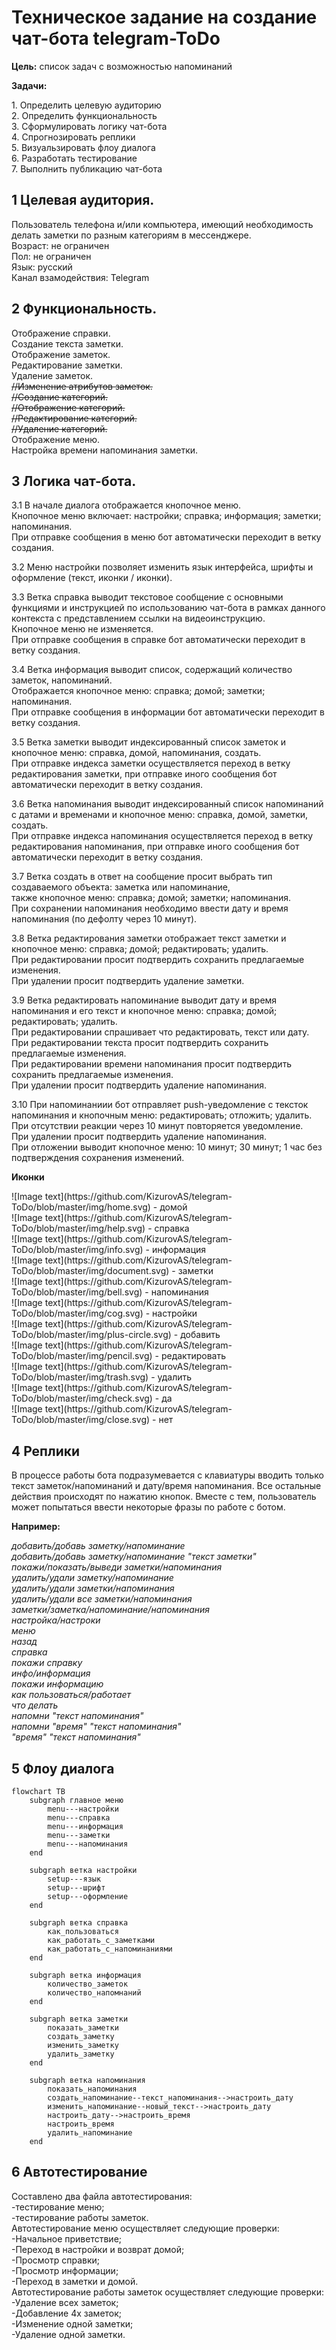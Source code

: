 <p><h1>Техническое задание на создание чат-бота telegram-ToDo</h1></p>

<p><b>Цель:</b> список задач с возможностью напоминаний</p>
<p><b>Задачи:</b><br></p>
<div>
1. Определить целевую аудиторию <br>
2. Определить функциональность <br>
3. Сформулировать логику чат-бота <br>
4. Спрогнозировать реплики <br>
5. Визуальзировать флоу диалога <br>
6. Разработать тестирование <br>
7. Выполнить публикацию чат-бота<br>
</div>

<a><h2>1 Целевая аудитория.</h2> 
<p> Пользователь телефона и/или компьютера, имеющий необходимость делать заметки по разным категориям в мессенджере. <br>
Возраст: не ограничен <br>
Пол: не ограничен <br>
Язык: русский <br>
Канал взамодействия: Telegram </p></a>

  <a><h2>2 Функциональность.</h2> 
  <p>
Отображение справки. <br>
Создание текста заметки. <br>
Отображение заметок. <br>
Редактирование заметки. <br>
Удаление заметок. <br>
<s>//Изменение атрибутов заметок. <br>
//Создание категорий. <br>
//Отображение категорий. <br>
//Редактирование категорий. <br>
  //Удаление категорий. </s><br>
Отображение меню. <br>
Настройка времени напоминания заметки. </p></a>

  <h2>3 Логика чат-бота. </h2>
<p> 3.1 В начале диалога отображается кнопочное меню. <br>
Кнопочное меню включает: настройки; справка; информация; заметки; напоминания. <br>
При отправке сообщения в меню бот автоматически переходит в ветку создания. </p>
<p>3.2 Меню настройки позволяет изменить язык интерфейса, шрифты и оформление (текст, иконки / иконки). </p>
<p>3.3 Ветка справка выводит текстовое сообщение с основными функциями и инструкцией по использованию чат-бота в рамках данного контекста с представлением ссылки на видеоинструкцию. <br>
Кнопочное меню не изменяется. <br>
При отправке сообщения в справке бот автоматически переходит в ветку создания. </p>
<p>3.4 Ветка информация выводит список, содержащий количество заметок, напоминаний. <br>
Отображается кнопочное меню: справка; домой; заметки; напоминания. <br>
При отправке сообщения в информации бот автоматически переходит в ветку создания. </p>
<p>3.5 Ветка заметки выводит индексированный список заметок и кнопочное меню: справка, домой, напоминания, создать. <br>
При отправке индекса заметки осуществляется переход в ветку редактирования заметки, при отправке иного сообщения бот автоматически переходит в ветку создания. </p>
<p>3.6 Ветка напоминания выводит индексированный список напоминаний с датами и временами и кнопочное меню: справка, домой, заметки, создать. <br>
При отправке индекса напоминания осуществляется переход в ветку редактирования напоминания, при отправке иного сообщения бот автоматически переходит в ветку создания. </p>
<p>3.7 Ветка создать в ответ на сообщение просит выбрать тип создаваемого объекта: заметка или напоминание, <br>
также кнопочное меню: справка; домой; заметки; напоминания. <br>
При сохранении напоминания необходимо ввести дату и время напоминания (по дефолту через 10 минут). </p>
<p>3.8 Ветка редактирования заметки отображает текст заметки и кнопочное меню: справка; домой; редактировать; удалить. <br>
При редактировании просит подтвердить сохранить предлагаемые изменения. <br>
При удалении просит подтвердить удаление заметки. </p>
<p>3.9 Ветка редактировать напоминание выводит дату и время напоминания и его текст и кнопочное меню: справка; домой; редактировать; удалить. <br>
При редактировании спрашивает что редактировать, текст или дату. <br>
При редактировании текста просит подтвердить сохранить предлагаемые изменения. <br>
При редактировании времени напоминания просит подтвердить сохранить предлагаемые изменения. <br>
При удалении просит подтвердить удаление напоминания. </p>
<p>3.10 При напоминаниии бот отправляет push-уведомление с тексток напоминания и кнопочным меню: редактировать; отложить; удалить. При отсутствии реакции через 10 минут повторяется уведомление. <br>
При удалении просит подтвердить удаление напоминания. <br>
При отложении выводит кнопочное меню: 10 минут; 30 минут; 1 час без подтверждения сохранения изменений. </p>
  <p><b> Иконки </b></p>
    <a><p> ![Image text](https://github.com/KizurovAS/telegram-ToDo/blob/master/img/home.svg) - домой <br>
    ![Image text](https://github.com/KizurovAS/telegram-ToDo/blob/master/img/help.svg) - справка <br>
    ![Image text](https://github.com/KizurovAS/telegram-ToDo/blob/master/img/info.svg) - информация <br>
    ![Image text](https://github.com/KizurovAS/telegram-ToDo/blob/master/img/document.svg) - заметки <br>
    ![Image text](https://github.com/KizurovAS/telegram-ToDo/blob/master/img/bell.svg) - напоминания <br>
    ![Image text](https://github.com/KizurovAS/telegram-ToDo/blob/master/img/cog.svg) - настройки <br>
    ![Image text](https://github.com/KizurovAS/telegram-ToDo/blob/master/img/plus-circle.svg) - добавить <br>
    ![Image text](https://github.com/KizurovAS/telegram-ToDo/blob/master/img/pencil.svg) - редактировать <br>
    ![Image text](https://github.com/KizurovAS/telegram-ToDo/blob/master/img/trash.svg) - удалить <br>
    ![Image text](https://github.com/KizurovAS/telegram-ToDo/blob/master/img/check.svg) - да <br>
    ![Image text](https://github.com/KizurovAS/telegram-ToDo/blob/master/img/close.svg) - нет </p></a>
    
  

<p><h2>4 Реплики</h2></p>
    <p>В процессе работы бота подразумевается с клавиатуры вводить только текст заметок/напоминаний и дату/время напоминания. Все остальные действия происходят по нажатию кнопок. Вместе с тем, пользователь может попытаться ввести некоторые фразы по работе с ботом.</p>
    <p><b>Например:</b></p>
    <i>
    добавить/добавь заметку/напоминание<br>
    добавить/добавь заметку/напоминание "текст заметки"<br>
    покажи/показать/выведи заметки/напоминания<br>
    удалить/удали заметку/напоминание<br>
    удалить/удали заметки/напоминания<br>
    удалить/удали все заметки/напоминания<br>
    заметки/заметка/напоминание/напоминания<br>
    настройка/настроки<br>
    меню<br>
    назад<br>
    справка<br>
    покажи справку<br>
    инфо/информация<br>
    покажи информацию<br>
    как пользоваться/работает<br>
    что делать<br>
    напомни "текст напоминания"<br>
    напомни "время" "текст напоминания"<br>
    "время" "текст напоминания"<br>
    </i>
    </p>
    

<p><h2>5 Флоу диалога</h2></p>

```mermaid
flowchart TB
	subgraph главное меню
		menu---настройки
		menu---справка
		menu---информация
		menu---заметки
		menu---напоминания
	end
	
	subgraph ветка настройки
		setup---язык
		setup---шрифт
		setup---оформление
	end
	
	subgraph ветка справка
		как_пользоваться
		как_работать_с_заметками
		как_работать_с_напоминаниями
	end
	
	subgraph ветка информация
		количество_заметок
		количество_напомнаний
	end
	
	subgraph ветка заметки
		показать_заметки
		создать_заметку
		изменить_заметку
		удалить_заметку
	end
	
	subgraph ветка напоминания
		показать_напоминания
		создать_напоминание--текст_напоминания-->настроить_дату
		изменить_напоминание--новый_текст-->настроить_дату
		настроить_дату-->настроить_время
		настроить_время
		удалить_напоминание
	end
```

<p>

</p>

<p><h2>6 Автотестирование</h2></p>
    <p>Составлено два файла автотестирования: <br>
    -тестирование меню; <br>
    -тестирование работы заметок.<br>
    Автотестирование меню осуществляет следующие проверки: <br>
    -Начальное приветствие;<br>
    -Переход в настройки и возврат домой;<br>
    -Просмотр справки;<br>
    -Просмотр информации;<br>
    -Переход в заметки и домой.<br>
    Автотестирование работы заметок осуществляет следующие проверки:<br>
    -Удаление всех заметок;<br>
    -Добавление 4х заметок;<br>
    -Изменение одной заметки;<br>
    -Удаление одной заметки.
    </p>
